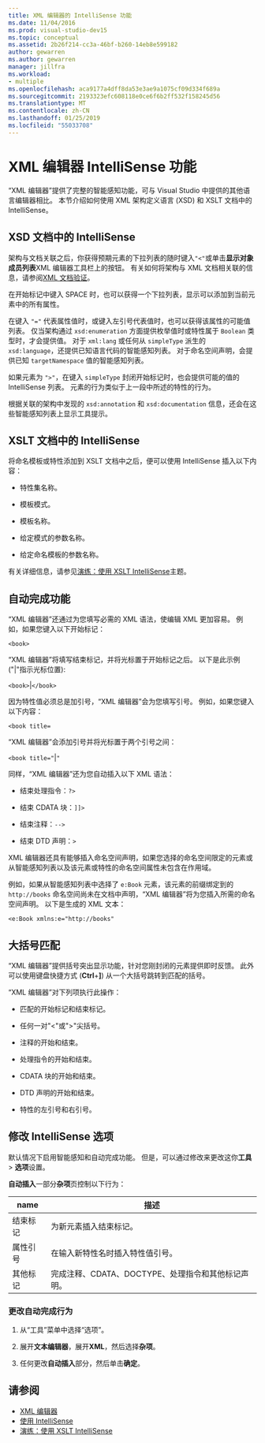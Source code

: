 ```yaml
---
title: XML 编辑器的 IntelliSense 功能
ms.date: 11/04/2016
ms.prod: visual-studio-dev15
ms.topic: conceptual
ms.assetid: 2b26f214-cc3a-46bf-b260-14eb8e599182
author: gewarren
ms.author: gewarren
manager: jillfra
ms.workload:
- multiple
ms.openlocfilehash: aca9177a4dff8da53e3ae9a1075cf09d334f689a
ms.sourcegitcommit: 2193323efc608118e0ce6f6b2ff532f158245d56
ms.translationtype: MT
ms.contentlocale: zh-CN
ms.lasthandoff: 01/25/2019
ms.locfileid: "55033708"
---
```

# <a name="xml-editor-intellisense-features"></a>XML 编辑器 IntelliSense 功能

“XML 编辑器”提供了完整的智能感知功能，可与 Visual Studio 中提供的其他语言编辑器相比。 本节介绍如何使用 XML 架构定义语言 (XSD) 和 XSLT 文档中的 IntelliSense。

## <a name="intellisense-in-an-xsd-document"></a>XSD 文档中的 IntelliSense
 架构与文档关联之后，你获得预期元素的下拉列表的随时键入`"<"`或单击**显示对象成员列表**XML 编辑器工具栏上的按钮。 有关如何将架构与 XML 文档相关联的信息，请参阅[XML 文档验证](../xml-tools/xml-document-validation.md)。

 在开始标记中键入 SPACE 时，也可以获得一个下拉列表，显示可以添加到当前元素中的所有属性。

 在键入 `"="` 代表属性值时，或键入左引号代表值时，也可以获得该属性的可能值列表。 仅当架构通过 `xsd:enumeration` 方面提供枚举值时或特性属于 `Boolean` 类型时，才会提供值。 对于 `xml:lang` 或任何从 `simpleType` 派生的 `xsd:language`，还提供已知语言代码的智能感知列表。 对于命名空间声明，会提供已知 `targetNamespace` 值的智能感知列表。

 如果元素为 `">"`，在键入 `simpleType` 封闭开始标记时，也会提供可能的值的 IntelliSense 列表。 元素的行为类似于上一段中所述的特性的行为。

 根据关联的架构中发现的 `xsd:annotation` 和 `xsd:documentation` 信息，还会在这些智能感知列表上显示工具提示。

## <a name="intellisense-in-an-xslt-document"></a>XSLT 文档中的 IntelliSense
 将命名模板或特性添加到 XSLT 文档中之后，便可以使用 IntelliSense 插入以下内容：

-   特性集名称。

-   模板模式。

-   模板名称。

-   给定模式的参数名称。

-   给定命名模板的参数名称。

有关详细信息，请参见[演练：使用 XSLT IntelliSense](../xml-tools/walkthrough-using-xslt-intellisense.md)主题。

## <a name="auto-completion"></a>自动完成功能
 “XML 编辑器”还通过为您填写必需的 XML 语法，使编辑 XML 更加容易。 例如，如果您键入以下开始标记：

 `<book>`

 “XML 编辑器”将填写结束标记，并将光标置于开始标记之后。 以下是此示例 ("&#124;"指示光标位置):

 `<book>`&#124;`</book>`

 因为特性值必须总是加引号，“XML 编辑器”会为您填写引号。 例如，如果您键入以下内容：

 `<book title=`

 “XML 编辑器”会添加引号并将光标置于两个引号之间：

 `<book title="`&#124;`"`

 同样，“XML 编辑器”还为您自动插入以下 XML 语法：

-   结束处理指令：`?>`

-   结束 CDATA 块：`]]>`

-   结束注释：`-->`

-   结束 DTD 声明：`>`

XML 编辑器还具有能够插入命名空间声明，如果您选择的命名空间限定的元素或从智能感知列表以及该元素或特性的命名空间属性未包含在作用域。

例如，如果从智能感知列表中选择了 `e:Book` 元素，该元素的前缀绑定到的 `http://books` 命名空间尚未在文档中声明，“XML 编辑器”将为您插入所需的命名空间声明。 以下是生成的 XML 文本：

`<e:Book xmlns:e="http://books"`

## <a name="brace-matching"></a>大括号匹配
 “XML 编辑器”提供括号突出显示功能，针对您刚封闭的元素提供即时反馈。 此外可以使用键盘快捷方式 (**Ctrl**+**]**) 从一个大括号跳转到匹配的括号。

 “XML 编辑器”对下列项执行此操作：

-   匹配的开始标记和结束标记。

-   任何一对"\<"或">"尖括号。

-   注释的开始和结束。

-   处理指令的开始和结束。

-   CDATA 块的开始和结束。

-   DTD 声明的开始和结束。

-   特性的左引号和右引号。

## <a name="modify-the-intellisense-options"></a>修改 IntelliSense 选项
 默认情况下启用智能感知和自动完成功能。 但是，可以通过修改来更改这你**工具** > **选项**设置。

 **自动插入**一部分**杂项**页控制以下行为：

|name|描述|
|-|-----------------|
|结束标记|为新元素插入结束标记。|
|属性引号|在输入新特性名时插入特性值引号。|
|其他标记|完成注释、CDATA、DOCTYPE、处理指令和其他标记声明。|

### <a name="to-change-the-auto-completion-behavior"></a>更改自动完成行为

1.  从“工具”菜单中选择“选项”。

2.  展开**文本编辑器**，展开**XML**，然后选择**杂项**。

3.  任何更改**自动插入**部分，然后单击**确定**。

## <a name="see-also"></a>请参阅

- [XML 编辑器](../xml-tools/xml-editor.md)
- [使用 IntelliSense](../ide/using-intellisense.md)
- [演练：使用 XSLT IntelliSense](../xml-tools/walkthrough-using-xslt-intellisense.md)